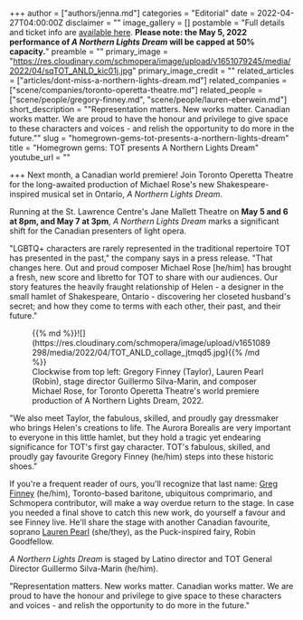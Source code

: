 +++
author = ["authors/jenna.md"]
categories = "Editorial"
date = 2022-04-27T04:00:00Z
disclaimer = ""
image_gallery = []
postamble = "Full details and ticket info are [available here](http://www.torontooperetta.com/tickets.html).  **Please note: the May 5, 2022 performance of _A Northern Lights Dream_ will be capped at 50% capacity.**"
preamble = ""
primary_image = "https://res.cloudinary.com/schmopera/image/upload/v1651079245/media/2022/04/sqTOT_ANLD_kic01j.jpg"
primary_image_credit = ""
related_articles = ["articles/dont-miss-a-northern-lights-dream.md"]
related_companies = ["scene/companies/toronto-operetta-theatre.md"]
related_people = ["scene/people/gregory-finney.md", "scene/people/lauren-eberwein.md"]
short_description = "\"Representation matters. New works matter. Canadian works matter. We are proud to have the honour and privilege to give space to these characters and voices - and relish the opportunity to do more in the future.\""
slug = "homegrown-gems-tot-presents-a-northern-lights-dream"
title = "Homegrown gems: TOT presents A Northern Lights Dream"
youtube_url = ""

+++
Next month, a Canadian world premiere! Join Toronto Operetta Theatre for the long-awaited production of Michael Rose's new Shakespeare-inspired musical set in Ontario, _A Northern Lights Dream_.

Running at the St. Lawrence Centre's Jane Mallett Theatre on **May 5 and 6 at 8pm, and May 7 at 3pm**, _A Northern Lights Dream_ marks a significant shift for the Canadian presenters of light opera.

"LGBTQ+ characters are rarely represented in the traditional repertoire TOT has presented in the past," the company says in a press release. "That changes here. Out and proud composer Michael Rose \[he/him\] has brought a fresh, new score and libretto for TOT to share with our audiences. Our story features the heavily fraught relationship of Helen - a designer in the small hamlet of Shakespeare, Ontario - discovering her closeted husband's secret; and how they come to terms with each other, their past, and their future."

<figure data-type="image">{{% md %}}![](https://res.cloudinary.com/schmopera/image/upload/v1651089298/media/2022/04/TOT_ANLD_collage_jtmqd5.jpg){{% /md %}}

<figcaption>Clockwise from top left: Gregory Finney (Taylor), Lauren Pearl (Robin), stage director Guillermo Silva-Marin, and composer Michael Rose, for Toronto Operetta Theatre's world premiere production of A Northern Lights Dream, 2022.</figcaption>  
</figure>

"We also meet Taylor, the fabulous, skilled, and proudly gay dressmaker who brings Helen's creations to life. The Aurora Borealis are very important to everyone in this little hamlet, but they hold a tragic yet endearing significance for TOT's first gay character. TOT's fabulous, skilled, and proudly gay favourite Gregory Finney (he/him) steps into these historic shoes."

If you're a frequent reader of ours, you'll recognize that last name: [Greg Finney](/authors/greg/) (he/him), Toronto-based baritone, ubiquitous comprimario, and Schmopera contributor, will make a way overdue return to the stage. In case you needed a final shove to catch this new work, do yourself a favour and see Finney live. He'll share the stage with another Canadian favourite, soprano [Lauren Pearl](/scene/people/lauren-pearl/) (she/they), as the Puck-inspired fairy, Robin Goodfellow.

_A Northern Lights Dream_ is staged by Latino director and TOT General Director Guillermo Silva-Marin (he/him).

"Representation matters. New works matter. Canadian works matter. We are proud to have the honour and privilege to give space to these characters and voices - and relish the opportunity to do more in the future."